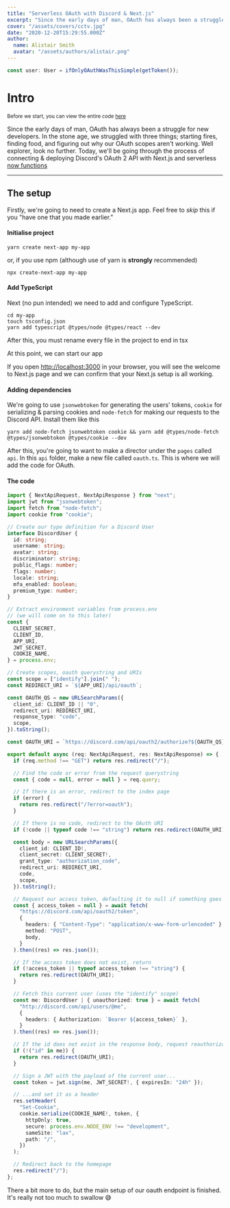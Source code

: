 ```yaml
---
title: "Serverless OAuth with Discord & Next.js"
excerpt: "Since the early days of man, OAuth has always been a struggle for new developers. In the stone age, we struggled with three things; starting fires, finding food, and figuring out why our OAuth scopes..."
cover: "/assets/covers/cctv.jpg"
date: "2020-12-20T15:29:55.000Z"
author:
  name: Alistair Smith
  avatar: "/assets/authors/alistair.png"
---
```


```typescript
const user: User = ifOnlyOAuthWasThisSimple(getToken());
```

# Intro

<small>Before we start, you can view the entire code [here](https://github.com/alii/nextjs-discord-oauth)</small>

Since the early days of man, OAuth has always been a struggle for new developers. In the stone age, we struggled with three things; starting fires, finding food, and figuring out why our OAuth scopes aren't working. Well explorer, look no further. Today, we'll be going through the process of connecting & deploying Discord's OAuth 2 API with Next.js and serverless [now functions](https://vercel.com/docs/serverless-functions/introduction)

---

## The setup

Firstly, we're going to need to create a Next.js app. Feel free to _skip_ this if you "have one that you made earlier."

#### Initialise project

```
yarn create next-app my-app
```

or, if you use npm (although use of yarn is **strongly** recommended)

```
npx create-next-app my-app
```

#### Add TypeScript

Next (no pun intended) we need to add and configure TypeScript.

```
cd my-app
touch tsconfig.json
yarn add typescript @types/node @types/react --dev
```

After this, you must rename every file in the project to end in tsx

At this point, we can start our app

If you open [http://localhost:3000](http://localhost:3000) in your browser, you will see the welcome to Next.js page and we can confirm that your Next.js setup is all working.

#### Adding dependencies

We're going to use `jsonwebtoken` for generating the users' tokens, `cookie` for serializing & parsing cookies and `node-fetch` for making our requests to the Discord API. Install them like this

```shell
yarn add node-fetch jsonwebtoken cookie && yarn add @types/node-fetch @types/jsonwebtoken @types/cookie --dev
```

After this, you're going to want to make a director under the `pages` called `api`. In this `api` folder, make a new file called `oauth.ts`. This is where we will add the code for OAuth.

#### The code

```typescript
import { NextApiRequest, NextApiResponse } from "next";
import jwt from "jsonwebtoken";
import fetch from "node-fetch";
import cookie from "cookie";

// Create our type definition for a Discord User
interface DiscordUser {
  id: string;
  username: string;
  avatar: string;
  discriminator: string;
  public_flags: number;
  flags: number;
  locale: string;
  mfa_enabled: boolean;
  premium_type: number;
}

// Extract environment variables from process.env
// (we will come on to this later)
const {
  CLIENT_SECRET,
  CLIENT_ID,
  APP_URI,
  JWT_SECRET,
  COOKIE_NAME,
} = process.env;

// Create scopes, oauth querystring and URIs
const scope = ["identify"].join(" ");
const REDIRECT_URI = `${APP_URI}/api/oauth`;

const OAUTH_QS = new URLSearchParams({
  client_id: CLIENT_ID || "0",
  redirect_uri: REDIRECT_URI,
  response_type: "code",
  scope,
}).toString();

const OAUTH_URI = `https://discord.com/api/oauth2/authorize?${OAUTH_QS}`;

export default async (req: NextApiRequest, res: NextApiResponse) => {
  if (req.method !== "GET") return res.redirect("/");

  // Find the code or error from the request querystring
  const { code = null, error = null } = req.query;

  // If there is an error, redirect to the index page
  if (error) {
    return res.redirect("/?error=oauth");
  }

  // If there is no code, redirect to the OAuth URI
  if (!code || typeof code !== "string") return res.redirect(OAUTH_URI);

  const body = new URLSearchParams({
    client_id: CLIENT_ID!,
    client_secret: CLIENT_SECRET!,
    grant_type: "authorization_code",
    redirect_uri: REDIRECT_URI,
    code,
    scope,
  }).toString();

  // Request our access token, defaulting it to null if something goes wrong
  const { access_token = null } = await fetch(
    "https://discord.com/api/oauth2/token",
    {
      headers: { "Content-Type": "application/x-www-form-urlencoded" },
      method: "POST",
      body,
    }
  ).then((res) => res.json());

  // If the access token does not exist, return
  if (!access_token || typeof access_token !== "string") {
    return res.redirect(OAUTH_URI);
  }

  // Fetch this current user (uses the "identify" scope)
  const me: DiscordUser | { unauthorized: true } = await fetch(
    "http://discord.com/api/users/@me",
    {
      headers: { Authorization: `Bearer ${access_token}` },
    }
  ).then((res) => res.json());

  // If the id does not exist in the response body, request reauthorization
  if (!("id" in me)) {
    return res.redirect(OAUTH_URI);
  }

  // Sign a JWT with the payload of the current user...
  const token = jwt.sign(me, JWT_SECRET!, { expiresIn: "24h" });

  // ...and set it as a header
  res.setHeader(
    "Set-Cookie",
    cookie.serialize(COOKIE_NAME!, token, {
      httpOnly: true,
      secure: process.env.NODE_ENV !== "development",
      sameSite: "lax",
      path: "/",
    })
  );

  // Redirect back to the homepage
  res.redirect("/");
};
```

There a bit more to do, but the main setup of our oauth endpoint is finished. It's really not too much to swallow 😅
